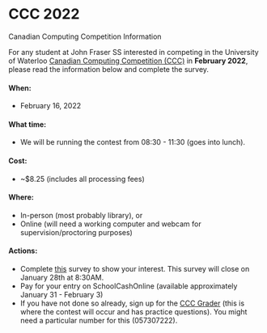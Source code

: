 # CCC 2022
Canadian Computing Competition Information

For any student at John Fraser SS interested in competing in the University of Waterloo [Canadian Computing Competition (CCC)](https://www.cemc.uwaterloo.ca/contests/ccc-cco.html) in **February 2022**, please read the information below and complete the survey.

#### When:
- February 16, 2022

#### What time:
- We will be running the contest from 08:30 - 11:30 (goes into lunch).

#### Cost:
- ~$8.25 (includes all processing fees)

#### Where:
- In-person (most probably library), or
- Online (will need a working computer and webcam for supervision/proctoring purposes)

#### Actions:
- Complete [this](https://forms.gle/uzpsy9yV6Z19oXcr5) survey to show your interest. This survey will close on January 28th at 8:30AM.
- Pay for your entry on SchoolCashOnline (available approximately January 31 - February 3)
- If you have not done so already, sign up for the [CCC Grader](https://cccgrader.com/) (this is where the contest will occur and has practice questions). You might need a particular number for this (057307222).
